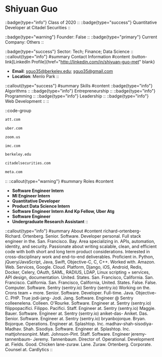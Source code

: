 # Shiyuan Guo
::badge{type="info"}
Class of 2020
::
::badge{type="success"}
Quantitative Developer at Citadel Securities
::

::badge{type="warning"}
Founder: False
::
::badge{type="primary"}
Current Company: Others
::

::badge{type="success"}
Sector: Tech; Finance; Data Science
::
::callout{type="info"}
#summary
Contact Information
#content
:button-link[LinkedIn Profile]{href="http://linkedin.com/in/shiyuan-guo-met" blank}
- **Email**: sguo35@berkeley.edu; sguo35@gmail.com
- **Location**: Menlo Park
::

::callout{type="success"}
#summary
Skills
#content
::badge{type="info"}
Algorithms
::
::badge{type="info"}
Entrepreneurship
::
::badge{type="info"}
Programming
::
::badge{type="info"}
Leadership
::
::badge{type="info"}
Web Development
::
::

::code-group
```bash [AT&T]
att.com
```
```bash [Uber]
uber.com
```
```bash [Zoom Video Communications]
zoom.us
```
```bash [IMC Financial Markets]
imc.com
```
```bash [UC Berkeley]
berkeley.edu
```
```bash [Citadel Securities]
citadelsecurities.com
```
```bash [Meta]
meta.com
```
::
::callout{type="warning"}
#summary
Roles
#content
- **Software Engineer Intern**
- **Ml Engineer Intern**
- **Quantitative Developer**
- **Product Data Science Intern**
- **Software Engineer Intern And Kp Fellow, Uber Atg**
- **Software Engineer**
- **Undergraduate Research Assistant**
::

::callout{type="info"}
#summary
About
#content
richard-ortenberg- Richard. Ortenberg. Senior. Software. Developer personal. Full stack engineer in the. San. Francisco. Bay. Area specializing in. APIs, automation, identity, and security. Passionate about writing scalable, clean, and efficient code with both short and long term product considerations. Interested in cross-disciplinary work and end-to-end deliverables. Proficient in. Python, jQuery/JavaScript, Java, Swift, Objective-C, C, C++. Worked with. Amazon. Web. Services, Google. Cloud. Platform, Django, iOS, Android, Redis, Docker, Celery, OAuth, SAML, RADIUS, LDAP, Linux scripting + services, API design, documentation. United. States. San. Francisco, California. San. Francisco. California. San. Francisco, California, United. States. False. False. Computer. Software. Sentry (sentry.io) Sentry (sentry.io) Working on the. Crons team + more. Senior. Software. Developer. Full-time. Java. Objective-C. PHP. True jodi-jang- Jodi. Jang. Software. Engineer @ Sentry colleenelena. Colleen. O'Rourke. Software. Engineer at. Sentry (sentry.io) filippopacifici. Filippo. Pacifici. Staff. Engineer at. Sentry (sentry.io) Maggie. Bauer. Software. Engineer at. Sentry (sentry.io) aniket-das- Aniket. Das. Senior. Software. Engineer at. Sentry (sentry.io) bryanbojorque. Bryan. Bojorque. Operations. Engineer at. Splashtop. Inc. madhav-shah-sisodiya- Madhav. Shah. Sisodiya. Software. Engineer at. Splashtop. Inc. mattjohnsonpint. Matt. Johnson-Pint. Staff. Software. Engineer jeremy-tannenbaum- Jeremy. Tannenbaum. Director of. Operational. Development at. Fields. Good. Chicken lane-zuraw. Lane. Zuraw. Ortenberg. Corporate. Counsel at. Cardlytics
::
